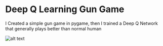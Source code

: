 # Deep Q Learning Gun Game

I Created a simple gun game in pygame, then I trained a Deep Q Network that generally plays better than normal human 

![alt text](https://i.imgur.com/rLm2d0F.gif)
